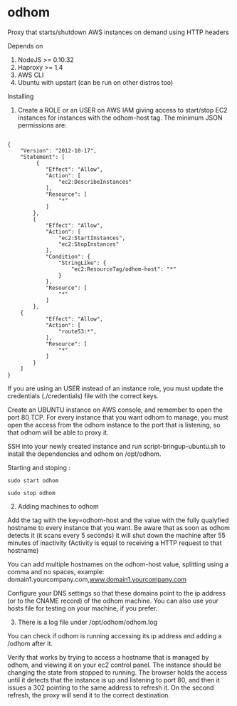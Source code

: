 # odhom
Proxy that starts/shutdown AWS instances on demand using HTTP headers

Depends on 

1. NodeJS >= 0.10.32
2. Haproxy >= 1.4
3. AWS CLI
4. Ubuntu with upstart (can be run on other distros too)

Installing

1. Create a ROLE or an USER on AWS IAM giving access to start/stop EC2 instances for instances with the odhom-host tag. The minimum JSON permissions are:

````

{
    "Version": "2012-10-17",
    "Statement": [
         {
            "Effect": "Allow",
            "Action": [
                "ec2:DescribeInstances" 
            ],
            "Resource": [
                "*" 
            ]
        },
        {
            "Effect": "Allow",
            "Action": [
                "ec2:StartInstances",
                "ec2:StopInstances" 
            ],
            "Condition": {
                "StringLike": {
                    "ec2:ResourceTag/odhom-host": "*" 
                }
            },
            "Resource": [
                "*" 
            ]
        },
	{
            "Effect": "Allow",
            "Action": [
                "route53:*",
            ],
            "Resource": [
                "*" 
            ]
        }
    ]
}
````

  If you are using an USER instead of an instance role, you must update the credentials (./credentials) file with the correct keys.

  Create an UBUNTU instance on AWS console, and remember to open the port 80 TCP. For every instance that you want odhom to manage, you must open the access from the odhom instance to the port that is listening, so that odhom will be able to proxy it.

  SSH into your newly created instance and run script-bringup-ubuntu.sh to install the dependencies and odhom on /opt/odhom.

  Starting and stoping : 

`sudo start odhom`

`sudo stop odhom`


2. Adding machines to odhom

  Add the tag with the key=odhom-host and the value with the fully qualyfied hostname to every instance that you want. Be aware that as soon as odhom detects it (it scans every 5 seconds) it will shut down the machine after 55 minutes of inactivity (Activity is equal to receiving a HTTP request to that hostname)

You can add multiple hostnames on the odhom-host value, splitting using a comma and no spaces, example: domain1.yourcompany.com,www.domain1.yourcompany.com

  Configure your DNS settings so that these domains point to the ip address (or to the CNAME record) of the odhom machine. You can also use your hosts file for testing on your machine, if you prefer.

3. There is a log file under /opt/odhom/odhom.log

You can check if odhom is running accessing its ip address and adding a /odhom after it.

Verify that works by trying to access a hostname that is managed by odhom, and viewing it on your ec2 control panel. The instance should be changing the state from stopped to running. The browser holds the access until it detects that the instance is up and listening to port 80, and then it issues a 302 pointing to the same address to refresh it. On the second refresh, the proxy will send it to the correct destination.
